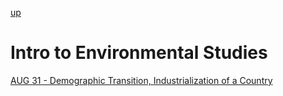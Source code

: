 [up](../../index.md)

# Intro to Environmental Studies

[AUG 31 - Demographic Transition, Industrialization of a Country](./notes/AUG31.md)
